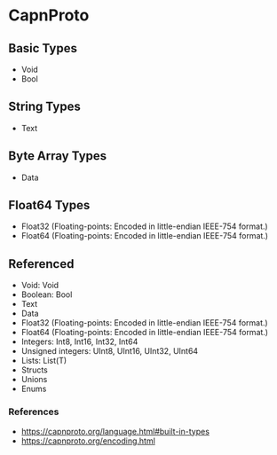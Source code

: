 # CapnProto

## Basic Types

* Void
* Bool

## String Types

* Text

## Byte Array Types

* Data

## Float64 Types

* Float32 (Floating-points: Encoded in little-endian IEEE-754 format.)
* Float64 (Floating-points: Encoded in little-endian IEEE-754 format.)

## Referenced

* Void: Void
* Boolean: Bool
* Text
* Data
* Float32 (Floating-points: Encoded in little-endian IEEE-754 format.)
* Float64 (Floating-points: Encoded in little-endian IEEE-754 format.)
* Integers: Int8, Int16, Int32, Int64
* Unsigned integers: UInt8, UInt16, UInt32, UInt64
* Lists: List(T)
* Structs
* Unions
* Enums

### References

* https://capnproto.org/language.html#built-in-types
* https://capnproto.org/encoding.html